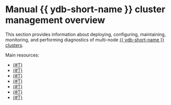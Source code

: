 # Manual {{ ydb-short-name }} cluster management overview

This section provides information about deploying, configuring, maintaining, monitoring, and performing diagnostics of multi-node [{{ ydb-short-name }} clusters](../../concepts/cluster/index.md).

Main resources:

- [{#T}](../../deploy/index.md)
- [{#T}](../../maintenance/manual/index.md)
- [{#T}](../../devops/manual/monitoring.md)
- [{#T}](logging.md)
- [{#T}](backup-and-recovery.md)
- [{#T}](../../reference/embedded-ui/index.md)
- [{#T}](system-views.md)
